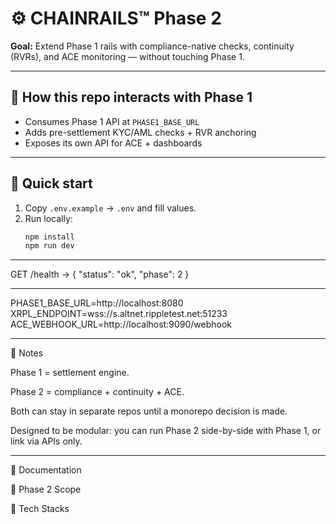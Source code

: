 # ⚙️ CHAINRAILS™ Phase 2  
**Goal:** Extend Phase 1 rails with compliance-native checks, continuity (RVRs), and ACE monitoring — without touching Phase 1.

---

## 🌉 How this repo interacts with Phase 1
- Consumes Phase 1 API at `PHASE1_BASE_URL`
- Adds pre-settlement KYC/AML checks + RVR anchoring
- Exposes its own API for ACE + dashboards

---

## 🚀 Quick start
1. Copy `.env.example` → `.env` and fill values.  
2. Run locally:
   ```bash
   npm install
   npm run dev

---

GET /health → { "status": "ok", "phase": 2 }

---

PHASE1_BASE_URL=http://localhost:8080
XRPL_ENDPOINT=wss://s.altnet.rippletest.net:51233
ACE_WEBHOOK_URL=http://localhost:9090/webhook

---

📑 Notes

Phase 1 = settlement engine.

Phase 2 = compliance + continuity + ACE.

Both can stay in separate repos until a monorepo decision is made.

Designed to be modular: you can run Phase 2 side-by-side with Phase 1, or link via APIs only.

---

📂 Documentation

📜 Phase 2 Scope

🧱 Tech Stacks
